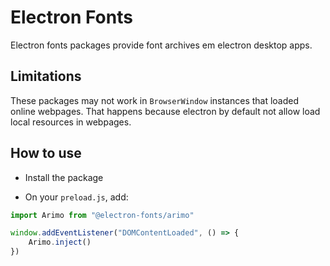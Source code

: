 # Electron Fonts

Electron fonts packages provide font archives em electron desktop apps.

## Limitations

These packages may not work in `BrowserWindow` instances that loaded online webpages. That happens because electron by default not allow load local resources in webpages.

## How to use

* Install the package

* On your `preload.js`, add:

```ts
import Arimo from "@electron-fonts/arimo"

window.addEventListener("DOMContentLoaded", () => {
    Arimo.inject()
})
```